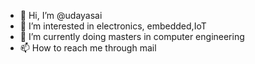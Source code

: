 - 👋 Hi, I’m @udayasai
- 👀 I’m interested in electronics, embedded,IoT
- 🌱 I’m currently doing masters in computer engineering
- 📫 How to reach me through mail
  

<!---
udayasai2205/udayasai2205 is a ✨ special ✨ repository because its `README.md` (this file) appears on your GitHub profile.
You can click the Preview link to take a look at your changes.
--->
